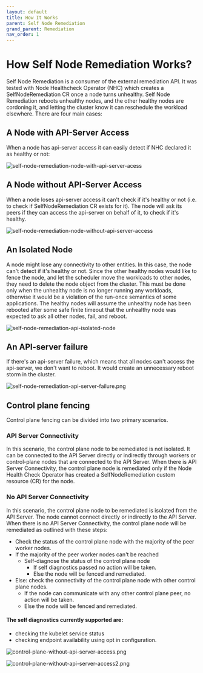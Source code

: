 ```yaml
---
layout: default
title: How It Works
parent: Self Node Remediation
grand_parent: Remediation
nav_order: 1
---
```


# How Self Node Remediation Works?

Self Node Remediation is a consumer of the external remediation API. It was tested with Node Healthcheck Operator (NHC) which creates a SelfNodeRemediation CR once a node turns unhealthy.
Self Node Remediation reboots unhealthy nodes, and the other healthy nodes are cordoning it, and letting the cluster know it can reschedule the workload elsewhere.
There are four main cases:

## A Node with API-Server Access
When a node has api-server access it can easily detect if NHC declared it as healthy or not:

![self-node-remediation-node-with-api-server-acess](../../images/self-node-remediation-with-api-server-access.png)

## A Node without API-Server Access
When a node loses api-server access it can't check if it's healthy or not (i.e. to check if SelfNodeRemediation CR exists for it).
The node will ask its peers if they can access the api-server on behalf of it, to check if it's healthy.

![self-node-remediation-node-without-api-server-access](../../images/self-node-remediation-node-without-api-server-access.png)

## An Isolated Node 
A node might lose any connectivity to other entities. In this case, the node can't detect if it's healthy or not.
Since the other healthy nodes would like to fence the node, and let the scheduler move the workloads to other nodes, they need to delete the node object from the cluster.
This must be done only when the unhealthy node is no longer running any workloads, otherwise it would be a violation of the run-once semantics of some applications.
The healthy nodes will assume the unhealthy node has been rebooted after some safe finite timeout that the unhealthy node was expected to ask all other nodes, fail, and reboot.

![self-node-remediation-api-isolated-node](../../images/self-node-remediation-api-isolated-node.png)

## An API-server failure
If there's an api-server failure, which means that all nodes can't access the api-server, we don't want to reboot.
It would create an unnecessary reboot storm in the cluster.

![self-node-remediation-api-server-failure.png](../../images/self-node-remediation-api-server-failure.png)

## Control plane fencing
Control plane fencing can be divided into two primary scenarios.

### API Server Connectivity
In this scenario, the control plane node to be remediated is not isolated. It can be connected to the API Server directly or indirectly through workers or control-plane nodes that are connected to the API Server.
When there is API Server Connectivity, the control plane node is remediated only if the Node Health Check Operator has created a SelfNodeRemediation custom resource (CR) for the node.

### No API Server Connectivity
In this scenario, the control plane node to be remediated is isolated from the API Server. The node cannot connect directly or indirectly to the API Server.
When there is no API Server Connectivity, the control plane node will be remediated as outlined with these steps:
- Check the status of the control plane node with the majority of the peer worker nodes. 
- If the majority of the peer worker nodes can't be reached 
  - Self-diagnose the status of the control plane node
    - If self diagnostics passed no action will be taken.
    - Else the node will be fenced and remediated.
- Else: check the connectivity of the control plane node with other control plane nodes. 
  - If the node can communicate with any other control plane peer, no action will be taken. 
  - Else the node will be fenced and remediated.

#### The self diagnostics currently supported are: 
- checking the kubelet service status
- checking endpoint availability using opt in configuration.

![control-plane-without-api-server-access.png](../../images/control-plane-without-api-server-access.png)

![control-plane-without-api-server-access2.png](../../images/control-plane-without-api-server-access2.png)

